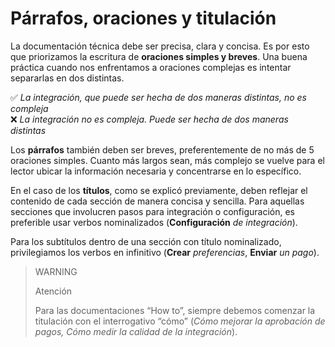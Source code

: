 # Párrafos, oraciones y titulación

La documentación técnica debe ser precisa, clara y concisa. Es por esto que priorizamos la escritura de **oraciones simples y breves**. Una buena práctica cuando nos enfrentamos a oraciones complejas es intentar separarlas en dos distintas.

✅ *La integración, que puede ser hecha de dos maneras distintas, no es compleja* <br>
❌ *La integración no es compleja. Puede ser hecha de dos maneras distintas*

Los **párrafos** también deben ser breves, preferentemente de no más de 5 oraciones simples. Cuanto más largos sean, más complejo se vuelve para el lector ubicar la información necesaria y concentrarse en lo específico.

En el caso de los **títulos**, como se explicó previamente, deben reflejar el contenido de cada sección de manera concisa y sencilla. Para aquellas secciones que involucren pasos para integración o configuración, es preferible usar verbos nominalizados (**Configuración** *de integración*).

Para los subtítulos dentro de una sección con título nominalizado, privilegiamos los verbos en infinitivo (**Crear** *preferencias*, **Enviar** *un pago*).

> WARNING
> 
> Atención
>
> Para las documentaciones “How to”, siempre debemos comenzar la titulación  con el interrogativo “cómo” (*Cómo mejorar la aprobación de pagos, Cómo medir la calidad de la integración*).


